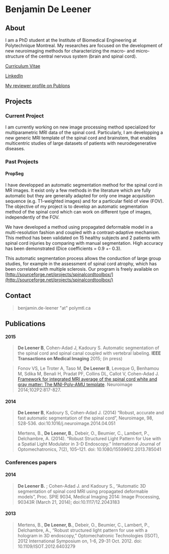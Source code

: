 # Benjamin De Leener

## About

I am a PhD student at the Institute of Biomedical Engineering at Polytechnique Montreal. My researches are focused on the development of new neuroimaging methods for characterizing the macro- and micro-structure of the central nervous system \(brain and spinal cord\).

[Curriculum Vitae](http://www.dropbox.com/s/29ac0bdyg70dsg4/DeLeener_Benjamin_Curriculum_Vitae_short.pdf)

[LinkedIn](http://www.linkedin.com/profile/view?id=172704421)

[My reviewer profile on Publons](https://publons.com/author/467043/benjamin-de-leener#profile)

## Projects

### Current Project

I am currently working on new image processing method specialized for multiparametric MRI data of the spinal cord. Particularly, I am developping a new generic MRI template of the spinal cord and brainstem, that enables multicentric studies of large datasets of patients with neurodegenerative diseases.

### Past Projects <a id="past_projects"></a>

#### PropSeg <a id="propseg"></a>

I have developped an automatic segmentation method for the spinal cord in MR images. It exist only a few methods in the literature which are fully automatic but they are generally adapted for only one image acquisition sequence \(e.g. T1-weighted images\) and for a particular field of view \(FOV\). The objective of my project is to develop an automatic segmentation method of the spinal cord which can work on different type of images, independently of the FOV.

We have developed a method using propagated deformable model in a multi-resolution fashion and coupled with a contrast-adaptive mechanism. This method has been validated on 15 healthy subjects and 2 patients with spinal cord injuries by comparing with manual segmentation. High accuracy has been demonstrated \(Dice coefficients = 0.9 +- 0.3\).

This automatic segmentation process allows the conduction of large group studies, for example in the assessment of spinal cord atrophy, which has been correlated with multiple sclerosis. Our program is freely available on [http://sourceforge.net/projects/spinalcordtoolbox/](http://sourceforge.net/projects/spinalcordtoolbox/)

## Contact

> benjamin.de-leener "at" polymtl.ca

## Publications

#### 2015 <a id="section2015"></a>

> **De Leener B**, Cohen-Adad J, Kadoury S. Automatic segmentation of the spinal cord and spinal canal coupled with vertebral labeling. **IEEE Transactions on Medical Imaging** 2015; \(in press\)

> Fonov VS, Le Troter A, Taso M, **De Leener B**, Leveque G, Benhamou M, Sdika M, Benali H, Pradat PF, Collins DL, Callot V, Cohen-Adad J. [Framework for integrated MRI average of the spinal cord white and gray matter: The MNI-Poly-AMU template](https://www.dropbox.com/s/f29zfwcjgwzd1oc/Fonov_2014_Framework%20for%20integrated%20MRI%20average.pdf?dl=0). Neuroimage 2014;102P2:817-827.

#### 2014 <a id="section2014"></a>

> **De Leener B**, Kadoury S, Cohen-Adad J. \(2014\) “Robust, accurate and fast automatic segmentation of the spinal cord”, Neuroimage, 98, 528-536. doi:10.1016/j.neuroimage.2014.04.051

> Mertens, B., **De Leener, B**., Debeir, O., Beumier, C., Lambert, P., Delchambre, A. \(2014\). “Robust Structured Light Pattern for Use with a Spatial Light Modulator in 3-D Endoscopy.” International Journal of Optomechatronics, 7\(2\), 105–121. doi: 10.1080/15599612.2013.785041

### Conferences papers <a id="conferences_papers"></a>

#### 2014 <a id="section20141"></a>

> **De Leener B.** ; Cohen-Adad J. and Kadoury S., “Automatic 3D segmentation of spinal cord MRI using propagated deformable models”, Proc. SPIE 9034, Medical Imaging 2014: Image Processing, 90343R \(March 21, 2014\); doi:10.1117/12.2043183

#### 2013 <a id="section2013"></a>

> Mertens, B., **De Leener, B.**, Debeir, O., Beumier, C., Lambert, P., Delchambre, A., “Robust structured light pattern for use with a hologram in 3D endoscopy,” Optomechatronic Technologies \(ISOT\), 2012 International Symposium on, 1-6, 29-31 Oct. 2012. doi: 10.1109/ISOT.2012.6403279

